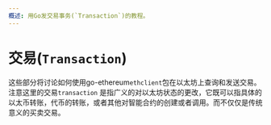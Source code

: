 ```yaml
---
概述: 用Go发交易事务(`Transaction`)的教程。
---
```


# 交易(`Transaction`)

这些部分将讨论如何使用go-ethereum`ethclient`包在以太坊上查询和发送交易。注意这里的交易`transaction` 是指广义的对以太坊状态的更改，它既可以指具体的以太币转账，代币的转账，或者其他对智能合约的创建或者调用。而不仅仅是传统意义的买卖交易。
